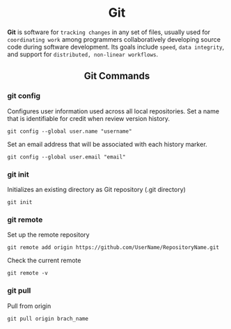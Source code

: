 <h1 align="center">Git</h1>

**Git** is software for `tracking changes` in any set of files, usually used for `coordinating work` among programmers collaboratively developing source code during software development. Its goals include `speed`, `data integrity`, and support for `distributed, non-linear workflows`.

<h2 align="center">Git Commands</h2>

### git config
Configures user information used across all local repositories. Set a name that is identifiable for credit when review version history.
```
git config --global user.name "username"
```
Set an email address that will be associated with each history marker.

```
git config --global user.email "email"
```

### git init
Initializes an existing directory as Git repository (.git directory)
```
git init
```

### git remote
Set up the remote repository
```
git remote add origin https://github.com/UserName/RepositoryName.git
```

Check the current remote
```
git remote -v
```

### git pull
Pull from origin
```
git pull origin brach_name
```

